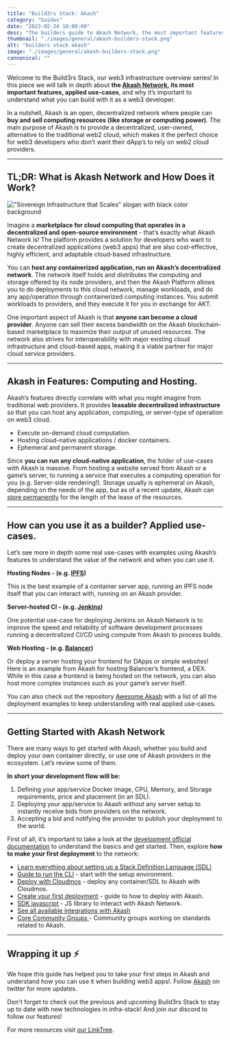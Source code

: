 ```yaml
---
title: "Build3rs Stack: Akash"
category: "Guides"
date: "2023-02-24 10:00:00"
desc: "The builders guide to Akash Network, the most important features, applied use-cases, and why it’s important to understand what you can build with it as a web3 developer."
thumbnail: "./images/general/akash-builders-stack.png"
alt: "builders stack akash"
image: "./images/general/akash-builders-stack.png"
cannonical: ""
---
```


Welcome to the Build3rs Stack, our web3 infrastructure overview series! In this piece we will talk in depth about **the [Akash Network](https://akash.network/), its most important features, applied use-cases**, and why it’s important to understand what you can build with it as a web3 developer.

In a nutshell, Akash is an open, decentralized network where people can **buy and sell computing resources (like storage or computing power)**. The main purpose of Akash is to provide a decentralized, user-owned, alternative to the traditional web2 cloud, which makes it the perfect choice for web3 developers who don’t want their dApp’s to rely on web2 cloud providers.

***

## TL;DR: What is Akash Network and How Does it Work?

!["Sovereign Infrastructure that Scales" slogan with black color background](https://storage.fleek.ooo/27a60cdd-37d3-480c-ae88-3ad4ca886b13-bucket/imgs/preview.png)

Imagine a **marketplace for cloud computing that operates in a decentralized and open-source environment** - that’s exactly what Akash Network is! The platform provides a solution for developers who want to create decentralized applications (web3 apps) that are also cost-effective, highly efficient, and adaptable cloud-based infrastructure.

You can **host any containerized application, run on Akash’s decentralized network**. The network itself holds and distributes the computing and storage offered by its node providers, and then the Akash Platform allows you to do deployments to this cloud network, manage workloads, and do any app/operation through containerized computing instances. You submit workloads to providers, and they execute it for you in exchange for AKT.

One important aspect of Akash is that **anyone can become a cloud provider**. Anyone can sell their excess bandwidth on the Akash blockchain-based marketplace to maximize their output of unused resources. The network also strives for interoperability with major existing cloud infrastructure and cloud-based apps, making it a viable partner for major cloud service providers.

***

## Akash in Features: Computing and Hosting.

Akash’s features directly correlate with what you might imagine from traditional web providers. It provides **leasable decentralized infrastructure** so that you can host any application, computing, or server-type of operation on web3 cloud.

* Execute on-demand cloud computation.
* Hosting cloud-native applications / docker containers.
* Ephemeral and permanent storage.

Since **you can run any cloud-native application**, the folder of use-cases with Akash is massive. From hosting a website served from Akash or a game’s server, to running a service that executes a computing operation for you (e.g. Server-side rendering!). Storage usually is ephemeral on Akash, depending on the needs of the app, but as of a recent update, Akash can [store permanently](https://akash.network/blog/akash-network-unlocks-persistent-storage-through-mainnet-3-upgrade/) for the length of the lease of the resources.

***

## How can you use it as a builder? Applied use-cases.

Let’s see more in depth some real use-cases with examples using Akash’s features to understand the value of the network and when you can use it. 

**Hosting Nodes - (e.g. [IPFS](https://github.com/akash-network/awesome-akash/tree/master/ipfs))**

This is the best example of a container server app, running an IPFS node itself that you can interact with, running on an Akash provider.

**Server-hosted CI - (e.g. [Jenkins](https://github.com/akash-network/awesome-akash/tree/master/jenkins))**

One potential use-case for deploying Jenkins on Akash Network is to improve the speed and reliability of software development processes running a decentralized CI/CD using compute from Akash to process builds.

**Web Hosting - (e.g. [Balancer](https://github.com/akash-network/awesome-akash/tree/master/balancer))**

Or deploy a server hosting your frontend for DApps or simple websites! Here is an example from Akash for hosting Balancer’s frontend, a DEX. While in this case a frontend is being hosted on the network, you can also host more complex instances such as your game’s server itself.

You can also check out the repository [Awesome Akash](https://github.com/akash-network/awesome-akash) with a list of all the deployment examples to keep understanding with real applied use-cases.

***

## Getting Started with Akash Network

There are many ways to get started with Akash, whether you build and deploy your own container directly, or use one of Akash providers in the ecosystem. Let’s review some of them.

**In short your development flow will be:**

1. Defining your app/service Docker image, CPU, Memory, and Storage requirements, price and placement (in an SDL).
2. Deploying your app/service to Akash without any server setup to instantly receive bids from providers on the network.
3. Accepting a bid and notifying the provider to publish your deployment to the world.

First of all, it’s important to take a look at the [development official documentation](https://docs.akash.network/) to understand the basics and get started. Then, explore **how to make your first deployment** to the network:

* [Learn everything about setting up a Stack Definition Language (SDL)](https://docs.akash.network/readme/stack-definition-language)
* [Guide to run the CLI](https://docs.akash.network/guides/cli/detailed-steps) - start with the setup environment.
* [Deploy with Cloudmos](https://cloudmos.io/cloud-deploy) - deploy any container/SDL to Akash with Cloudmos. 
* [Create your first deployment](https://docs.akash.network/guides/cli/detailed-steps/part-7.-create-your-deployment) - guide to how to deploy with Akash.
* [SDK javascript](https://github.com/akash-network/akashjs) - JS library to interact with Akash Network.
* [See all available integrations with Akash](https://docs.akash.network/deploy)
* [Core Community Groups ](https://akash.network/community/core-groups/cg-list/)- Community groups working on standards related to Akash.

***

## Wrapping it up ⚡

We hope this guide has helped you to take your first steps in Akash and understand how you can use it when building web3 apps!. Follow [Akash](https://akash.network/) on twitter for more updates.

Don't forget to check out the previous and upcoming Build3rs Stack to stay up to date with new technologies in infra-stack! And join our discord to follow our features!

For more resources visit [our LinkTree](https://linktr.ee/fleek).